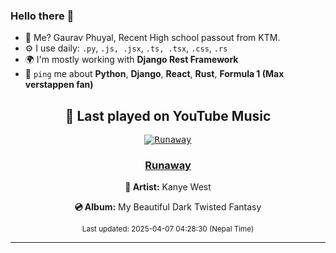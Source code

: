 ### Hello there 👋
- 💨 Me? Gaurav Phuyal, Recent High school passout from KTM.
- ⚙️ I use daily: `.py`, `.js, .jsx`, `.ts, .tsx`, `.css`, `.rs`
- 🌍 I'm mostly working with **Django Rest Framework**
- 💬 `ping` me about **Python**, **Django**, **React**, **Rust**, **Formula 1 (Max verstappen fan)**
<!-- YOUTUBE-MUSIC-START -->
<div align='center'>

## 🎵 Last played on YouTube Music

<kbd>

[![Runaway](https://lastfm.freetls.fastly.net/i/u/174s/f5afd8fe052b452c999b657664cae99f.png)](https://lastfm.freetls.fastly.net/i/u/174s/f5afd8fe052b452c999b657664cae99f.png)

</kbd>

### [Runaway](https://www.youtube.com/results?search_query=Kanye%20West%20Runaway)

**🎤 Artist:** Kanye West

**💿 Album:** My Beautiful Dark Twisted Fantasy

<sub>Last updated: 2025-04-07 04:28:30 (Nepal Time)</sub>

</div>

<!-- YOUTUBE-MUSIC-END -->
<hr>

